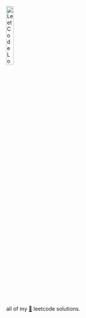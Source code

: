 <a target="_blank" href="https://leetcode.com/wasi0013/"><img src="https://assets.leetcode.com/static_assets/public/webpack_bundles/images/logo-dark.e99485d9b.svg" height="20%" width="20%" alt="LeetCode Logo"></a>

all of my [:snake:](https://python.org) leetcode solutions.

